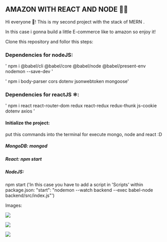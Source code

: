 ##  AMAZON WITH REACT AND NODE 👨‍💻

Hi everyone 👋! This is my second project with the stack of MERN .

In this case i gonna build a little E-commerce like to amazon so enjoy it!

Clone this repository and follor this steps:

###  Dependencies for nodeJS: 

' npm i @babel/cli @babel/core @babel/node @babel/present-env nodemon --save-dev '

' npm i  body-parser cors dotenv jsonwebtoken mongoose'

### Dependencies for reactJS  ⚛️: 

' npm i react react-router-dom redux react-redux redux-thunk js-cookie dotenv axios '

#### Initialize the project: 

put this commands into the terminal for execute mongo, node and react :D

##### MongoDB: mongod

##### React: npm start

##### NodeJS: 
npm start ('In this case you have to add a script in 'Scripts' within package.json: "start": "nodemon --watch backend --exec babel-node backend/src/index.js"')

Images: 

![](https://www.muycomputer.com/wp-content/uploads/2020/03/Amazon.jpg)

![](https://blog.desafiolatam.com/wp-content/uploads/2019/04/react-galaxia.png)

![](https://s3-us-west-2.amazonaws.com/devcodepro/media/tutorials/instalacion-de-nodejs-en-ubuntu-t1.jpg)
